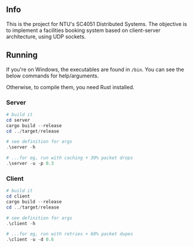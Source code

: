 ## Info
This is the project for NTU's SC4051 Distributed Systems.
The objective is to implement a facilities booking system based on client-server architecture, using UDP sockets.

## Running
If you're on Windows, the executables are found in `/bin`. You can see the below commands for help/arguments.

Otherwise, to compile them, you need Rust installed.

### Server
```Powershell
# build it
cd server
cargo build --release
cd ../target/release

# see definition for args
.\server -h

# ...for eg, run with caching + 30% packet drops
.\server -u -p 0.3
```

### Client
```Powershell
# build it
cd client
cargo build --release
cd ../target/release

# see definition for args
.\client -h

# ...for eg, run with retries + 60% packet dupes
.\client -u -d 0.6
```
